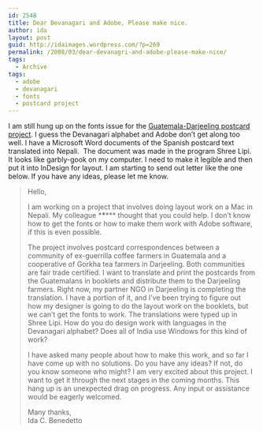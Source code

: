 ```yaml
---
id: 2548
title: Dear Devanagari and Adobe, Please make nice.
author: ida
layout: post
guid: http://idaimages.wordpress.com/?p=269
permalink: /2008/03/dear-devanagri-and-adobe-please-make-nice/
tags:
  - Archive
tags:
  - adobe
  - devanagari
  - fonts
  - postcard project
---
```

I am still hung up on the fonts issue for the [Guatemala-Darjeeling postcard project][1]. I guess the Devanagari alphabet and Adobe don&#8217;t get along too well. I have a Microsoft Word documents of the Spanish postcard text translated into Nepali.  The document was made in the program Shree Lipi.  It looks like garbly-gook on my computer. I need to make it legible and then put it into InDesign for layout. I am starting to send out letter like the one below. If you have any ideas, please let me know.

> Hello,
> 
> I am working on a project that involves doing layout work on a Mac in Nepali. My colleague \***\***\*** thought that you could help. I don&#8217;t know how to get the fonts or how to make them work with Adobe software, if this is even possible.
> 
> The project involves postcard correspondences between a community of ex-guerrilla coffee farmers in Guatemala and a cooperative of Gorkha tea farmers in Darjeeling. Both communities are fair trade certified. I want to translate and print the postcards from the Guatemalans in booklets and distribute them to the Darjeeling farmers. Right now, my partner NGO in Darjeeling is completing the translation. I have a portion of it, and I&#8217;ve been trying to figure out how my designer is going to do the layout work on the booklets, but we can&#8217;t get the fonts to work. The translations were typed up in Shree Lipi. How do you do design work with languages in the Devanagari alphabet? Does all of India use Windows for this kind of work?
> 
> I have asked many people about how to make this work, and so far I have come up with no solutions. Do you have any ideas? If not, do you know someone who might? I am very excited about this project. I want to get it through the next stages in the coming months. This hang up is an unexpected drag on progress. Any input or assistance would be eagerly welcomed.
> 
> Many thanks,  
> Ida C. Benedetto

 [1]: http://a.parsons.edu/~ibenedetto/bootcamp/